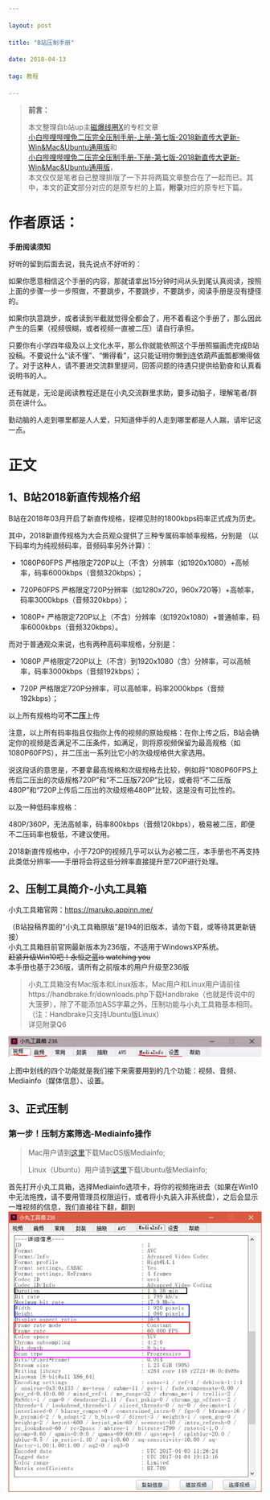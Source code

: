 ```yaml
---

layout: post

title: "B站压制手册"

date: 2018-04-13

tag: 教程

---
```



>**前言：**     
>
>本文整理自b站up主[磁爆线圈X](https://space.bilibili.com/3512816#/)的专栏文章       
>[小白哔哩哔哩免二压完全压制手册-上册-第七版-2018新直传大更新-Win&Mac&Ubuntu通用版](https://www.bilibili.com/read/cv311967)和       
>[小白哔哩哔哩免二压完全压制手册-下册-第七版-2018新直传大更新-Win&Mac&Ubuntu通用版](https://www.bilibili.com/read/cv311975?from=articleDetail)，        
>本文仅仅是笔者自己整理排版了一下并将两篇文章整合在了一起而已。其中，本文的**正文**部分对应的是原专栏的上篇，**附录**对应的原专栏下篇。

# 作者原话：
**手册阅读须知**

好听的留到后面去说，我先说点不好听的：

如果你愿意相信这个手册的内容，那就请拿出15分钟时间从头到尾认真阅读，按照上面的步骤一步一步照做，不要跳步，不要跳步，不要跳步，阅读手册是没有捷径的。

如果你执意跳步，或者读到半截就觉得全都会了，用不着看这个手册了，那么因此产生的后果（视频很糊，或者视频一直被二压）请自行承担。

只要你有小学四年级及以上文化水平，那么你就能依照这个手册照猫画虎完成B站投稿。不要说什么“读不懂”、“懒得看”，这只能证明你懒到连依葫芦画瓢都懒得做了。对于这种人，请不要进交流群里提问，回答问题的待遇只提供给勤奋和认真看说明书的人。

还有就是，无论是阅读教程还是在小丸交流群里求助，要多动脑子，理解笔者/群员在讲什么。

勤动脑的人走到哪里都是人人爱，只知道伸手的人走到哪里都是人人踹，请牢记这一点。

# 正文

## 1、B站2018新直传规格介绍
B站在2018年03月开启了新直传规格，捉襟见肘的1800kbps码率正式成为历史。

其中，2018新直传规格为大会员观众提供了三种专属码率帧率规格，分别是
（以下码率均为纯视频码率，音频码率另外计算）：

- 1080P60FPS 严格限定720P以上（不含）分辨率（如1920x1080）+高帧率，码率6000kbps（音频320kbps）；

- 720P60FPS 严格限定720P分辨率（如1280x720，960x720等）+高帧率，码率3000kbps（音频320kbps）；

- 1080P+ 严格限定720P以上（不含）分辨率（如1920x1080）+普通帧率，码率6000kbps（音频320kbps）。

而对于普通观众来说，也有两种高码率规格，分别是：

- 1080P 严格限定720P以上（不含）到1920x1080（含）分辨率，可以高帧率，码率3000kbps（音频192kbps）；

- 720P 严格限定720P分辨率，可以高帧率，码率2000kbps（音频192kbps）；

以上所有规格均可**不二压**上传

注意，以上所有码率指且仅指你上传的视频的原始规格：在你上传之后，B站会确定你的视频是否满足不二压条件，如满足，则将原视频保留为最高规格（如1080P60FPS），并二压出一系列比它小的次级规格供大家选用。

说这段话的意思是，不要拿最高规格和次级规格去比较，例如将“1080P60FPS上传后二压出的次级规格720P”和“不二压版720P”比较，或者将“不二压版480P”和“720P上传后二压出的次级规格480P”比较，这是没有可比性的。

以及一种低码率规格：

480P/360P，无法高帧率，码率800kbps（音频120kbps），极易被二压，即便不二压码率也极低，不建议使用。

2018新直传规格中，小于720P的视频几乎可以认为必被二压，本手册也不再支持此类低分辨率——手册将会将这些分辨率直接提升至720P进行处理。

## 2、压制工具简介-小丸工具箱
小丸工具箱官网：[https://maruko.appinn.me/
](https://maruko.appinn.me/)

（B站投稿界面的“小丸工具箱原版”是194的旧版本，请勿下载，或等待其更新链接）      
小丸工具箱目前官网最新版本为236版，不适用于WindowsXP系统。      
~~赶紧升级Win10吧！永恒之蓝is watching you~~        
本手册也基于236版，请所有之前版本的用户升级至236版
> 小丸工具箱没有Mac版本和Linux版本，Mac用户和Linux用户请前往https://handbrake.fr/downloads.php下载Handbrake（也就是传说中的大菠萝），除了不能添加ASS字幕之外，压制功能与小丸工具箱基本相同。（注：Handbrake只支持Ubuntu版Linux）        
>详见附录Q6
       
![](\images\posts\bilibili1080p\xioawan.png)

上图中划线的四个功能就是我们接下来需要用到的几个功能：视频、音频、Mediainfo（媒体信息）、设置。

## 3、正式压制

### 第一步！压制方案筛选-Mediainfo操作

> Mac用户请到[这里](https://mediaarea.net/en/MediaInfo/Download/Mac_OS)下载MacOS版Mediainfo;
>
> Linux（Ubuntu）用户请到[这里](https://mediaarea.net/en/MediaInfo/Download/Ubuntu)下载Ubuntu版Mediainfo;

首先打开小丸工具箱，选择Mediainfo选项卡，将你的视频拖进去（如果在Win10中无法拖拽，请不要用管理员权限运行，或者将小丸装入非系统盘），之后会显示一堆视频的信息，我们直接往下翻，翻到
![](\images\posts\bilibili1080p\xiaowan-media.png)